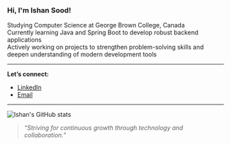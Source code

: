 ### Hi, I'm Ishan Sood!

Studying Computer Science at George Brown College, Canada<br/>
Currently learning Java and Spring Boot to develop robust backend applications<br/>
Actively working on projects to strengthen problem-solving skills and deepen understanding of modern development tools<br/>

---

**Let’s connect:**  
- [LinkedIn](https://www.linkedin.com/in/oyesood/)  
- [Email](mailto:soodishan03@gmail)  

---
<!-- Github stats-->
![Ishan's GitHub stats](https://github-readme-stats.vercel.app/api?username=Ishannsood&show_icons=true&theme=radical)

> *“Striving for continuous growth through technology and collaboration.”*



